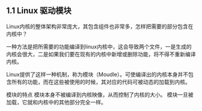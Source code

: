 ## 1.1 Linux 驱动模块

Linux内核的整体架构非常庞大，其包含组件也非常多，怎样把需要的部分包含在内核中？

一种方法是把所需要的功能编译到linux内核中，这会导致两个文件，一是生成的内核会很大，二是如果我们要在现有的内核中新增或删除功能，将不得不重新编译内核。

Linux提供了这样一种机制，称为模块（Moudle）。可使编译出的内核本身并不包含所有的功能，而在这些被使用的时候，其对应的代码可被动态的加载到内核。

模块的特点
模块本身不被编译到内核映像，从而控制了内核的大小。
模块一旦被加载，它就和内核中的其他部分完全一样。
